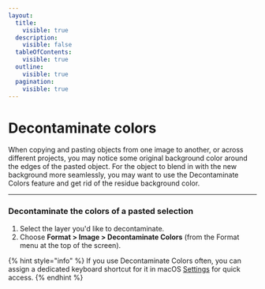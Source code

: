 ```yaml
---
layout:
  title:
    visible: true
  description:
    visible: false
  tableOfContents:
    visible: true
  outline:
    visible: true
  pagination:
    visible: true
---
```


# Decontaminate colors

When copying and pasting objects from one image to another, or across different projects, you may notice some original background color around the edges of the pasted object. For the object to blend in with the new background more seamlessly, you may want to use the Decontaminate Colors feature and get rid of the residue background color.

***

### Decontaminate the colors of a pasted selection

1. Select the layer you'd like to decontaminate.
2. Choose **Format > Image > Decontaminate Colors** (from the Format menu at the top of the screen).

{% hint style="info" %}
If you use Decontaminate Colors often, you can assign a dedicated keyboard shortcut for it in macOS [Settings](https://support.apple.com/en-gb/guide/mac-help/mchlp2271/mac) for quick access.
{% endhint %}

